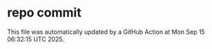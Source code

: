 # repo commit

This file was automatically updated by a GitHub Action at Mon Sep 15 06:32:15 UTC 2025.
